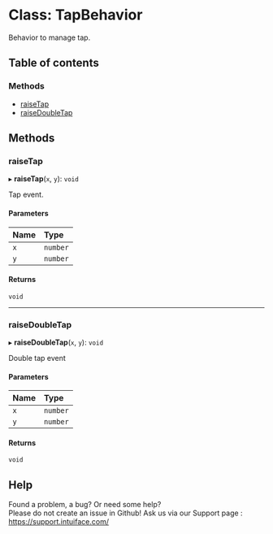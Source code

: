 # Class: TapBehavior

Behavior to manage tap.

## Table of contents

### Methods

- [raiseTap](TapBehavior.md#raisetap)
- [raiseDoubleTap](TapBehavior.md#raisedoubletap)

## Methods

### raiseTap

▸ **raiseTap**(`x`, `y`): `void`

Tap event.

#### Parameters

| Name | Type |
| :------ | :------ |
| `x` | `number` |
| `y` | `number` |

#### Returns

`void`

___

### raiseDoubleTap

▸ **raiseDoubleTap**(`x`, `y`): `void`

Double tap event

#### Parameters

| Name | Type |
| :------ | :------ |
| `x` | `number` |
| `y` | `number` |

#### Returns

`void`


## Help
Found a problem, a bug? Or need some help?  
Please do not create an issue in Github! Ask us via our Support page : https://support.intuiface.com/